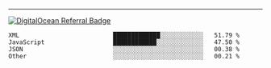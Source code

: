 ---
[![DigitalOcean Referral Badge](https://web-platforms.sfo2.digitaloceanspaces.com/WWW/Badge%203.svg)](https://www.digitalocean.com/?refcode=37fa54d82492&utm_campaign=Referral_Invite&utm_medium=Referral_Program&utm_source=badge)

<!--START_SECTION:waka-->

```text
XML                          █████████████░░░░░░░░░░░░   51.79 %
JavaScript                   ████████████░░░░░░░░░░░░░   47.50 %
JSON                         ░░░░░░░░░░░░░░░░░░░░░░░░░   00.38 %
Other                        ░░░░░░░░░░░░░░░░░░░░░░░░░   00.21 %
```

<!--END_SECTION:waka-->


[linkedin]: https://www.linkedin.com/in/mohamed-elh/

